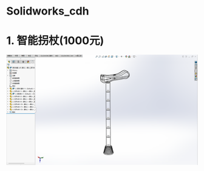 # Solidworks_cdh
 # 1. 智能拐杖(1000元)

![智能拐杖实物图](https://github.com/cdh66666/Solidworks_cdh/blob/main/img_for_readme/%E6%8B%90%E6%9D%96%E6%95%B4%E4%BD%93%E8%A7%86%E5%9B%BE.png)
